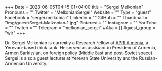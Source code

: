 +++
Date = 2023-06-05T04:45:01+04:00
title = "Sergei Melkonian"
Pronouns = ""
Twitter = "MelkonianSergei"
Website = ""
Type = "guest"
Facebook = "sergei.melkonian"
Linkedin = ""
GitHub = ""
Thumbnail = "img/guest/Sergei-Melkonian-1.jpg"
Pinterest = ""
Instagram = ""
YouTube = ""
Twitch = ""
Telegram = "melkonian_sergei"
#Aka = []
#guest_group = "wir"
+++

Dr. Sergei Melkonian is currently a Research Fellow at [APRI Armenia](https://apri.institute/), a Yerevan-based think tank. He served as assistant to President of Armenia, Armen Sarkissian, on foreign policy (Middle East and post-Soviet space). Sergei is also a guest lecturer at Yerevan State University and the Russian-Armenian University.
